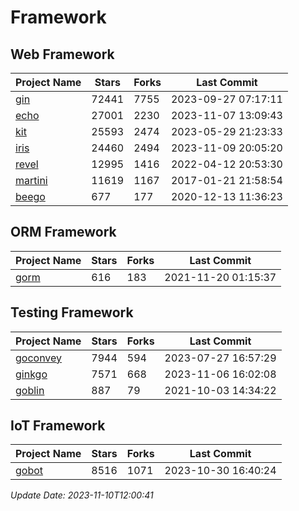 # Framework

## Web Framework
| Project Name | Stars | Forks | Last Commit |
| ------------ | ----- | ----- | ----------- |
| [gin](https://github.com/gin-gonic/gin) | 72441 | 7755 | 2023-09-27 07:17:11 |
| [echo](https://github.com/labstack/echo) | 27001 | 2230 | 2023-11-07 13:09:43 |
| [kit](https://github.com/go-kit/kit) | 25593 | 2474 | 2023-05-29 21:23:33 |
| [iris](https://github.com/kataras/iris) | 24460 | 2494 | 2023-11-09 20:05:20 |
| [revel](https://github.com/revel/revel) | 12995 | 1416 | 2022-04-12 20:53:30 |
| [martini](https://github.com/go-martini/martini) | 11619 | 1167 | 2017-01-21 21:58:54 |
| [beego](https://github.com/astaxie/beego) | 677 | 177 | 2020-12-13 11:36:23 |

## ORM Framework
| Project Name | Stars | Forks | Last Commit |
| ------------ | ----- | ----- | ----------- |
| [gorm](https://github.com/jinzhu/gorm) | 616 | 183 | 2021-11-20 01:15:37 |

## Testing Framework
| Project Name | Stars | Forks | Last Commit |
| ------------ | ----- | ----- | ----------- |
| [goconvey](https://github.com/smartystreets/goconvey) | 7944 | 594 | 2023-07-27 16:57:29 |
| [ginkgo](https://github.com/onsi/ginkgo) | 7571 | 668 | 2023-11-06 16:02:08 |
| [goblin](https://github.com/franela/goblin) | 887 | 79 | 2021-10-03 14:34:22 |

## IoT Framework
| Project Name | Stars | Forks | Last Commit |
| ------------ | ----- | ----- | ----------- |
| [gobot](https://github.com/hybridgroup/gobot) | 8516 | 1071 | 2023-10-30 16:40:24 |

*Update Date: 2023-11-10T12:00:41*